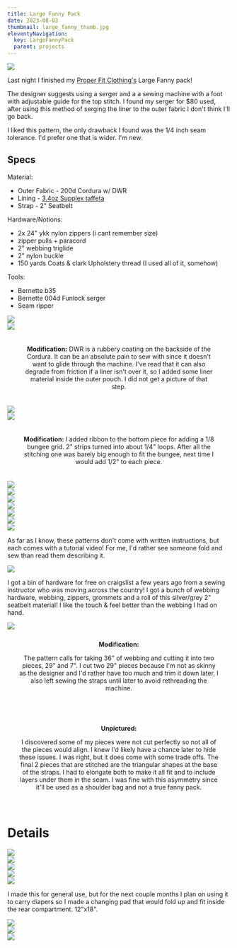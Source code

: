```yaml
---
title: Large Fanny Pack
date: 2023-08-03
thumbnail: large_fanny_thumb.jpg
eleventyNavigation:
  key: LargeFannyPack
  parent: projects
---
```

<div style="width:75%;">
  <img style="margin:0 auto;" src="large_fanny_thumb.jpg"/>
</div>

Last night I finished my [Proper Fit Clothing's](https://www.properfitclothing.com/product-page/large-fanny-pack-pattern-download) Large Fanny pack! 

The designer suggests using a serger and a a sewing machine with a foot with adjustable guide for the top stitch. I found my serger for $80 used, after using this method of serging the liner to the outer fabric I don't think I'll go back. 

I liked this pattern, the only drawback I found was the 1/4 inch seam tolerance. I'd prefer one that is wider. I'm new.

## Specs

Material:
- Outer Fabric - 200d Cordura w/ DWR
- Lining - [3.4oz Supplex taffeta](https://ripstopbytheroll.com/products/nylon-taslan)
- Strap - 2" Seatbelt

Hardware/Notions:
- 2x 24" ykk nylon zippers (i cant remember size)
- zipper pulls + paracord
- 2" webbing triglide
- 2" nylon buckle
- 150 yards Coats & clark Upholstery thread (I used all of it, somehow)

Tools:
- Bernette b35
- Bernette 004d Funlock serger
- Seam ripper


<div class="row">
  <div class="column">
    <img src="20230720_204300.jpg"/>
  </div>
  <div class="column gallerySideBySideRight">
    <img src="20230720_204848.jpg"/>  
  </div>
</div>

<div class="dashedBorder" style="margin:20px; padding:15px;">
  <div style="text-align:center;">
    <b>Modification:</b>
    DWR is a rubbery coating on the backside of the Cordura. It can be an absolute pain to sew with since it doesn't want to glide through the machine. I've read that it can also degrade from friction if a liner isn't over it, so I added some liner material inside the outer pouch. I did not get a picture of that step.
  </div>
</div>

<div class="row">
  <div class="column">
 <img src="20230720_211034.jpg"/>
  </div>
  <div class="column gallerySideBySideRight" >
<img src="20230724_212510.jpg"/>  
  </div>
</div>

<div class="dashedBorder" style="margin:20px; padding:15px;">
  <div style="text-align:center;">
    <b>Modification:</b>
    I added ribbon to the bottom piece for adding a 1/8 bungee grid. 2" strips turned into about 1/4" loops. After all the stitching one was barely big enough to fit the bungee, next time I would add 1/2" to each piece.
  </div>
</div>

<div class="row">
  <div class="column">
    <img src="20230724_213226.jpg"/>
  </div>
  <div class="column gallerySideBySideRight" >
    <img src="20230724_213655.jpg"/>
  </div>
</div>

<div class="row">
  <div class="column">
    <!-- <img src="20230725_213140.jpg"/> -->
     <img src="20230725_215424.jpg"/>
  </div>
  <div class="column gallerySideBySideRight" >
    <img src="20230725_215427.jpg"/>
  </div>
</div>

<!-- Landscape -->
<div class="row">
  <img src="20230725_220008.jpg"/>
</div>


<div class="row">
  <div class="column">
    <img src="20230728_211344.jpg"/>
  </div>
  <div class="column gallerySideBySideRight" >
    <img src="20230801_223636.jpg"/>
  </div>
</div>


<!-- Landscape -->
As far as I know, these patterns don't come with written instructions, but each comes with a tutorial video! For me, I'd rather see someone fold and sew than read them describing it.
<div class="row">
  <img src="20230802_205054_landscape.jpg"/>
</div>

I got a bin of hardware for free on craigslist a few years ago from a sewing instructor who was moving across the country! I got a bunch of webbing hardware, webbing, zippers, grommets and a roll of this silver/grey 2" seatbelt material! I like the touch & feel better than the webbing I had on hand.


<!-- <div class="dashedBorder" style="margin-bottom:20px; padding:15px;">
  <div style="text-align:center; padding:25px;">
    <b>Modification:</b>
    The pattern calls for taking 36" and cutting it into two pieces, 29" and 7". I cut two 29" pieces because I'm not as skinny as the designer and I'd rather have too much and trim it down later.
  </div>
</div> -->


<div class="row">
  <div class="column">
    <img src="20230802_210138.jpg"/>
  </div>
  <div class="column gallerySideBySideRight" >
     <div style="text-align:center;  padding:25px;" class="dashedBorder">
        <b>Modification:</b>
        <p>
        The pattern calls for taking 36" of webbing and cutting it into two pieces, 29" and 7". I cut two 29" pieces because I'm not as skinny as the designer and I'd rather have too much and trim it down later, I also left sewing the straps until later to avoid rethreading the machine.
        </p>
    </div>
  </div>
</div>
 <div style="text-align:center;  padding:25px;margin:10px auto" class="dashedBorder">
      <b>Unpictured:</b>
      <p>I discovered some of my pieces were not cut perfectly so not all of the pieces would align. I knew I'd likely have a chance later to hide these issues. I was right, but it does come with some trade offs. The final 2 pieces that are stitched are the triangular shapes at the base of the straps. I had to elongate both to make it all fit and to include layers under them in the seam. I was fine with this asymmetry since it'll be used as a shoulder bag and not a true fanny pack. </p>
 </div>


<h1> Details </h1>

<div class="row">
  <img src="20230802_220944.jpg"/>
</div>

<div class="row">
  <div class="column">
    <img src="20230802_220954.jpg"/>
  </div>
  <div class="column gallerySideBySideRight" >
    <img src="20230802_220958.jpg"/>
  </div>
</div>
<div class="row">
  <div class="column">
    <img src="20230802_222902.jpg"/>
  </div>
  <div class="column gallerySideBySideRight" >
    <img src="20230802_222153.jpg"/>
  </div>
</div>


I made this for general use, but for the next couple months I plan on using it to carry diapers so I made a changing pad that would fold up and fit inside the rear compartment. 12"x18".
<div class="row">
  <div class="column">
    <img src="20230806_212540_resized.jpg"/>
  </div>
  <div class="column gallerySideBySideRight" >
    <img src="20230806_215131_resized.jpg"/>
  </div>
</div>
<div class="row">
  <img src="20230806_215440_resized.jpg"/>
</div>